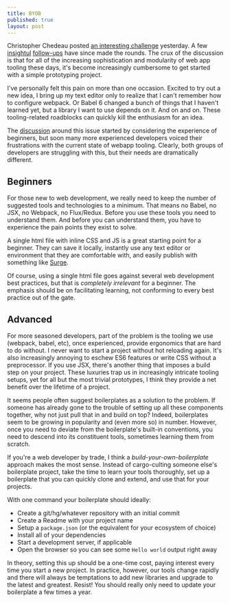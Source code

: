 ```yaml
---
title: BYOB
published: true
layout: post
---
```


Christopher Chedeau posted [an interesting challenge](http://blog.vjeux.com/2015/javascript/challenge-best-javascript-setup-for-quick-prototyping.html) yesterday. A few
[insightul](https://medium.com/@ericclemmons/javascript-fatigue-48d4011b6fc4)
[follow-ups](https://medium.com/@Connorelsea/the-react-curve-3d3b16a54290) have
since made the rounds. The crux of the discussion is that for all of the
increasing sophistication and modularity of web app tooling
these days, it's become increasingly cumbersome to get started with a simple
prototyping project.

I've personally felt this pain on more than one occasion. Excited to try out a new
idea, I bring up my text editor only to realize that I can't remember how to configure
webpack. Or Babel 6 changed a bunch of things that I haven't learned yet, but a library
I want to use depends on it. And on and on. These tooling-related roadblocks can
quickly kill the enthusiasm for an idea.

The [discussion](https://twitter.com/floydophone/status/680226147213426688) around
this issue started by considering the experience of beginners, but soon many
more experienced developers voiced their frustrations with the current state
of webapp tooling. Clearly, both groups of developers are struggling with this,
but their needs are dramatically different.


## Beginners

For those new to web development, we really need to keep the number of suggested
tools and technologies to a minimum. That means no Babel, no JSX, no Webpack, no
Flux/Redux. Before you use these tools you need to understand them. And before
you can understand them, you have to experience the pain points they exist to solve.

A single html file with inline CSS and JS is a great starting point for a beginner.
They can save it locally, instantly use any text editor or environment that they
are comfortable with, and easily publish with something like [Surge](https://surge.sh/).

Of course, using a single html file goes against several web development best
practices, but that is *completely irrelevant* for a beginner. The emphasis should
be on facilitating learning, not conforming to every best practice out of the gate.


## Advanced

For more seasoned developers, part of the problem is the tooling we use
(webpack, babel, etc), once experienced, provide ergonomics that are hard to do without.
I never want to start a project without hot reloading again. It's also increasingly
annoying to eschew ES6 features or write CSS without a preprocessor. If you use
JSX, there's another thing that imposes a build step on your project. These luxuries
trap us in increasingly intricate tooling setups, yet for all but the most trivial
prototypes, I think they provide a net benefit over the lifetime of a project.

It seems people often suggest boilerplates as a solution to the problem. If
someone has already gone to the trouble of setting up all these components together,
why not just pull that in and build on top? Indeed, boilerplates seem to be growing
in popularity and (even more so) in number. However, once you need to deviate from
the boilerplate's built-in conventions, you need to descend into its constituent
tools, sometimes learning them from scratch.

If you're a web developer by trade, I think a *build-your-own-boilerplate* approach
makes the most sense. Instead of cargo-culting someone else's boilerplate project,
take the time to learn your tools thoroughly, set up a boilerplate that you can
quickly clone and extend, and use that for your projects.

With one command your boilerplate should ideally:

* Create a git/hg/whatever repository with an initial commit
* Create a Readme with your project name
* Setup a `package.json` (or the equivalent for your ecosystem of choice)
* Install all of your dependencies
* Start a development server, if applicable
* Open the browser so you can see some `Hello world` output right away

In theory, setting this up should be a one-time cost, paying interest every time you start
a new project. In practice, however, our tools change rapidly and there will always
be temptations to add new libraries and upgrade to the latest and greatest. Resist!
You should really only need to update your boilerplate a few times a year.
